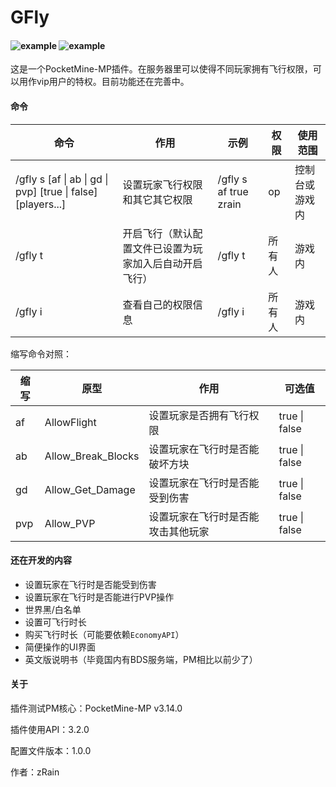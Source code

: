 GFly 
===

#### ![example](https://img.shields.io/badge/version-1.0.0-brightgreen.svg) ![example](https://img.shields.io/badge/release-1.0.0-brightgreen.svg) 

这是一个PocketMine-MP插件。在服务器里可以使得不同玩家拥有飞行权限，可以用作vip用户的特权。目前功能还在完善中。

#### 命令

| 命令                                                         | 作用                                                   | 示例                   | 权限   | 使用范围       |
| ------------------------------------------------------------ | ------------------------------------------------------ | ---------------------- | ------ | -------------- |
| /gfly s  [af \| ab \| gd \| pvp] [true \| false] [players...] | 设置玩家飞行权限和其它其它权限                         | /gfly s  af true zrain | op     | 控制台或游戏内 |
| /gfly  t                                                     | 开启飞行（默认配置文件已设置为玩家加入后自动开启飞行） | /gfly t                | 所有人 | 游戏内         |
| /gfly  i                                                     | 查看自己的权限信息 | /gfly i                | 所有人 | 游戏内         |

缩写命令对照：

| 缩写 | 原型               | 作用                               | 可选值        |
| ---- | ------------------ | ---------------------------------- | ------------- |
| af   | AllowFlight        | 设置玩家是否拥有飞行权限           | true \| false |
| ab   | Allow_Break_Blocks | 设置玩家在飞行时是否能破坏方块     | true \| false |
| gd   | Allow_Get_Damage   | 设置玩家在飞行时是否能受到伤害     | true \| false |
| pvp  | Allow_PVP          | 设置玩家在飞行时是否能攻击其他玩家 | true \| false |

#### 还在开发的内容

- 设置玩家在飞行时是否能受到伤害
- 设置玩家在飞行时是否能进行PVP操作
- 世界黑/白名单
- 设置可飞行时长
- 购买飞行时长（可能要依赖`EconomyAPI`）
- 简便操作的UI界面
- 英文版说明书（毕竟国内有BDS服务端，PM相比以前少了）

#### 关于

插件测试PM核心：PocketMine-MP v3.14.0

插件使用API：3.2.0

配置文件版本：1.0.0

作者：zRain
